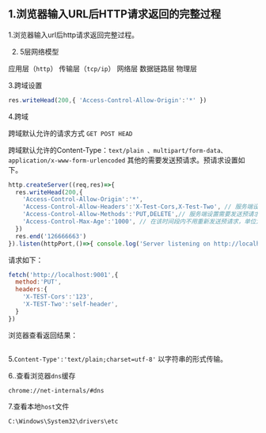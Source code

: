 ## 1.浏览器输入URL后HTTP请求返回的完整过程

1.浏览器输入url后http请求返回完整过程。


2. 5层网络模型

应用层（`http`） 传输层（`tcp/ip`） 网络层 数据链路层 物理层

3.跨域设置
```js
res.writeHead(200,{ 'Access-Control-Allow-Origin':'*' })
```

4.跨域

跨域默认允许的请求方式 `GET POST HEAD`

跨域默认允许的Content-Type：`text/plain 、multipart/form-data、application/x-www-form-urlencoded`
其他的需要发送预请求。预请求设置如下。
```js
http.createServer((req,res)=>{
  res.writeHead(200,{
    'Access-Control-Allow-Origin':'*',
    'Access-Control-Allow-Headers':'X-Test-Cors,X-Test-Two', // 服务端设置允许的自定义请求头
    'Access-Control-Allow-Methods':'PUT,DELETE',// 服务端设置需要发送预请求的请求method
    'Access-Control-Max-Age':'1000', // 在该时间段内不用重新发送预请求，单位为秒（s）
  })
  res.end('126666663')
}).listen(httpPort,()=>{ console.log('Server listening on http://localhost:%s',httpPort) })
```

请求如下：
```js
fetch('http://localhost:9001',{
  method:'PUT',
  headers:{
    'X-TEST-Cors':'123',
    'X-TEST-Two':'self-header',
  }
})
```
浏览器查看返回结果：

<img :src="$withBase('/assets/http1.png')">

5.`Content-Type':'text/plain;charset=utf-8'` 以字符串的形式传输。

6..查看浏览器`dns`缓存  

`chrome://net-internals/#dns`

7.查看本地`host`文件 

`C:\Windows\System32\drivers\etc`